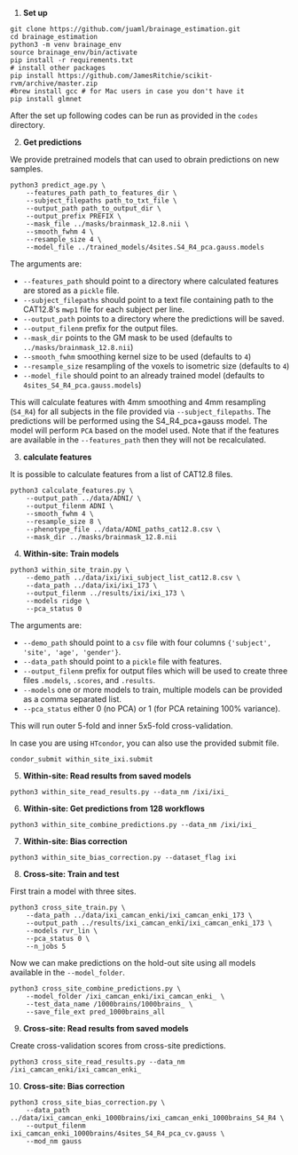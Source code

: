 1.  **Set up**

```
git clone https://github.com/juaml/brainage_estimation.git
cd brainage_estimation
python3 -m venv brainage_env
source brainage_env/bin/activate
pip install -r requirements.txt
# install other packages
pip install https://github.com/JamesRitchie/scikit-rvm/archive/master.zip
#brew install gcc # for Mac users in case you don't have it
pip install glmnet
```

After the set up following codes can be run as provided in the `codes` directory.

2. **Get predictions** 

We provide pretrained models that can used to obrain predictions on new samples.

```
python3 predict_age.py \
    --features_path path_to_features_dir \
    --subject_filepaths path_to_txt_file \            
    --output_path path_to_output_dir \            
    --output_prefix PREFIX \         
    --mask_file ../masks/brainmask_12.8.nii \            
    --smooth_fwhm 4 \
    --resample_size 4 \
    --model_file ../trained_models/4sites.S4_R4_pca.gauss.models
```

The arguments are:
- `--features_path` should point to a directory where calculated features are stored as a `pickle` file.
- `--subject_filepaths` should point to a text file containing path to the CAT12.8's `mwp1` file for each subject per line.
- `--output_path` points to a directory where the predictions will be saved.
- `--output_filenm` prefix for the output files.
- `--mask_dir` points to the GM mask to be used (defaults to `../masks/brainmask_12.8.nii`)
- `--smooth_fwhm` smoothing kernel size to be used (defaults to `4`)
- `--resample_size` resampling of the voxels to isometric size (defaults to `4`)
- `--model_file` should point to an already trained model (defaults to `4sites_S4_R4_pca.gauss.models`)
             
This will calculate features with 4mm smoothing and 4mm resampling (`S4_R4`) for all subjects in the file provided via `--subject_filepaths`.
The predictions will be performed using the S4_R4_pca+gauss model.
The model will perform `PCA` based on the model used.
Note that if the features are available in the `--features_path` then they will not be recalculated.

3. **calculate features**
        
It is possible to calculate features from a list of CAT12.8 files.
```
python3 calculate_features.py \
    --output_path ../data/ADNI/ \
    --output_filenm ADNI \
    --smooth_fwhm 4 \
    --resample_size 8 \
    --phenotype_file ../data/ADNI_paths_cat12.8.csv \
    --mask_dir ../masks/brainmask_12.8.nii
```
    
4. **Within-site: Train models**
        
```
python3 within_site_train.py \
    --demo_path ../data/ixi/ixi_subject_list_cat12.8.csv \
    --data_path ../data/ixi/ixi_173 \
    --output_filenm ../results/ixi/ixi_173 \
    --models ridge \
    --pca_status 0
```

The arguments are:
- `--demo_path` should point to a `csv` file with four columns `{'subject', 'site', 'age', 'gender'}`.
- `--data_path` should point to a `pickle` file with features.
- `--output_filenm` prefix for output files which will be used to create three files `.models`, `.scores`, and `.results`.
- `--models` one or more models to train, multiple models can be provided as a comma separated list.
- `--pca_status` either 0 (no PCA) or 1 (for PCA retaining 100% variance). 

This will run outer 5-fold and inner 5x5-fold cross-validation.

In case you are using `HTcondor`, you can also use the provided submit file.

`condor_submit within_site_ixi.submit`


5. **Within-site: Read results from saved models**  
        
`python3 within_site_read_results.py --data_nm /ixi/ixi_`


6. **Within-site: Get predictions from 128 workflows**  
        
`python3 within_site_combine_predictions.py --data_nm /ixi/ixi_`
        
7. **Within-site: Bias correction**
        
`python3 within_site_bias_correction.py --dataset_flag ixi`


8. **Cross-site: Train and test**  
      
First train a model with three sites.
```
python3 cross_site_train.py \
    --data_path ../data/ixi_camcan_enki/ixi_camcan_enki_173 \
    --output_path ../results/ixi_camcan_enki/ixi_camcan_enki_173 \
    --models rvr_lin \
    --pca_status 0 \
    --n_jobs 5
```

Now we can make predictions on the hold-out site using all models available in the `--model_folder`.
```
python3 cross_site_combine_predictions.py \
    --model_folder /ixi_camcan_enki/ixi_camcan_enki_ \
    --test_data_name /1000brains/1000brains_ \
    --save_file_ext pred_1000brains_all
```

9. **Cross-site: Read results from saved models**  
        
Create cross-validation scores from cross-site predictions.
        
`python3 cross_site_read_results.py --data_nm /ixi_camcan_enki/ixi_camcan_enki_`

     
10. **Cross-site: Bias correction**

```
python3 cross_site_bias_correction.py \
    --data_path ../data/ixi_camcan_enki_1000brains/ixi_camcan_enki_1000brains_S4_R4 \
    --output_filenm ixi_camcan_enki_1000brains/4sites_S4_R4_pca_cv.gauss \
    --mod_nm gauss
```
